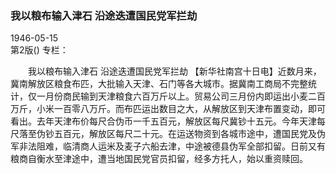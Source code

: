 ### 我以粮布输入津石  沿途迭遭国民党军拦劫  

1946-05-15  
第2版()
专栏：

　　我以粮布输入津石
    沿途迭遭国民党军拦劫
    【新华社南宫十日电】近数月来，冀南解放区粮食布匹，大批输入天津、石门等各大城市。据冀南工商局不完整统计，仅一月份商民输到天津粮食六百万斤以上。贸易公司三月份内即运出小麦二百万斤，小米一百零八万斤。而布匹运出数目之大，从解放区到天津布置变动，即可看出。去年天津布价每尺合伪币一千五百元，解放区每尺冀钞十五元。今年天津每尺落至伪钞五百元，解放区每尺二十元。在运送物资到各城市途中，遭国民党及伪军非法阻难，临清商人运米及麦子六船去津，中途被德县伪军全部扣留。日前又有粮商自衡水至津途中，遭当地国民党官员扣留，经多方托人，始以重资赎回。  
